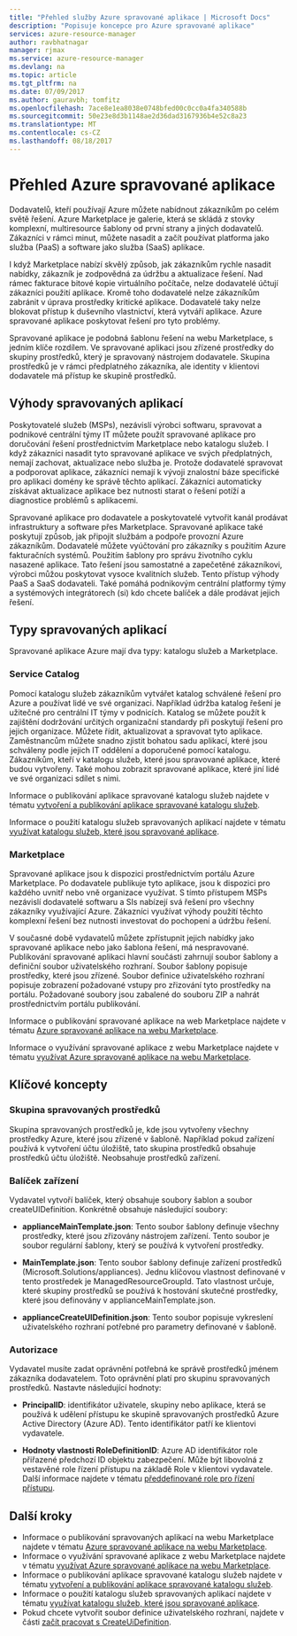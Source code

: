 ```yaml
---
title: "Přehled služby Azure spravované aplikace | Microsoft Docs"
description: "Popisuje koncepce pro Azure spravované aplikace"
services: azure-resource-manager
author: ravbhatnagar
manager: rjmax
ms.service: azure-resource-manager
ms.devlang: na
ms.topic: article
ms.tgt_pltfrm: na
ms.date: 07/09/2017
ms.author: gauravbh; tomfitz
ms.openlocfilehash: 7ace8e1ea8038e0748bfed00c0cc0a4fa340588b
ms.sourcegitcommit: 50e23e8d3b1148ae2d36dad3167936b4e52c8a23
ms.translationtype: MT
ms.contentlocale: cs-CZ
ms.lasthandoff: 08/18/2017
---
```

# <a name="azure-managed-applications-overview"></a>Přehled Azure spravované aplikace

Dodavatelů, kteří používají Azure můžete nabídnout zákazníkům po celém světě řešení. Azure Marketplace je galerie, která se skládá z stovky komplexní, multiresource šablony od první strany a jiných dodavatelů. Zákazníci v rámci minut, můžete nasadit a začít používat platforma jako služba (PaaS) a software jako služba (SaaS) aplikace. 

I když Marketplace nabízí skvělý způsob, jak zákazníkům rychle nasadit nabídky, zákazník je zodpovědná za údržbu a aktualizace řešení. Nad rámec fakturace bitové kopie virtuálního počítače, nelze dodavatelé účtují zákazníci použití aplikace. Kromě toho dodavatelé nelze zákazníkům zabránit v úprava prostředky kritické aplikace. Dodavatelé taky nelze blokovat přístup k duševního vlastnictví, která vytváří aplikace. Azure spravované aplikace poskytovat řešení pro tyto problémy. 

Spravované aplikace je podobná šablonu řešení na webu Marketplace, s jedním klíče rozdílem. Ve spravované aplikaci jsou zřízené prostředky do skupiny prostředků, který je spravovaný nástrojem dodavatele. Skupina prostředků je v rámci předplatného zákazníka, ale identity v klientovi dodavatele má přístup ke skupině prostředků.

## <a name="advantages-of-managed-applications"></a>Výhody spravovaných aplikací

Poskytovatelé služeb (MSPs), nezávislí výrobci softwaru, spravovat a podnikové centrální týmy IT můžete použít spravované aplikace pro doručování řešení prostřednictvím Marketplace nebo katalogu služeb. I když zákazníci nasadit tyto spravované aplikace ve svých předplatných, nemají zachovat, aktualizace nebo služba je. Protože dodavatelé spravovat a podporovat aplikace, zákazníci nemají k vývoji znalostní báze specifické pro aplikaci domény ke správě těchto aplikací. Zákazníci automaticky získávat aktualizace aplikace bez nutnosti starat o řešení potíží a diagnostice problémů s aplikacemi.

Spravované aplikace pro dodavatele a poskytovatelé vytvořit kanál prodávat infrastruktury a software přes Marketplace. Spravované aplikace také poskytují způsob, jak připojit službám a podpoře provozní Azure zákazníkům. Dodavatelé můžete vyúčtování pro zákazníky s použitím Azure fakturačních systémů. Použitím šablony pro správu životního cyklu nasazené aplikace. Tato řešení jsou samostatné a zapečetěné zákazníkovi, výrobci můžou poskytovat vysoce kvalitních služeb. Tento přístup výhody PaaS a SaaS dodavateli. Také pomáhá podnikovým centrální platformy týmy a systémových integrátorech (si) kdo chcete balíček a dále prodávat jejich řešení.

## <a name="managed-application-types"></a>Typy spravovaných aplikací
Spravované aplikace Azure mají dva typy: katalogu služeb a Marketplace.
 
### <a name="service-catalog"></a>Service Catalog  

Pomocí katalogu služeb zákazníkům vytvářet katalog schválené řešení pro Azure a používat lidé ve své organizaci. Například údržba katalog řešení je užitečné pro centrální IT týmy v podnicích. Katalog se můžete použít k zajištění dodržování určitých organizační standardy při poskytují řešení pro jejich organizace. Můžete řídit, aktualizovat a spravovat tyto aplikace. Zaměstnancům můžete snadno zjistit bohatou sadu aplikací, které jsou schváleny podle jejich IT oddělení a doporučené pomocí katalogu. Zákazníkům, kteří v katalogu služeb, které jsou spravované aplikace, které budou vytvořeny. Také mohou zobrazit spravované aplikace, které jiní lidé ve své organizaci sdílet s nimi.
 
Informace o publikování aplikace spravované katalogu služeb najdete v tématu [vytvoření a publikování aplikace spravované katalogu služeb](managed-application-publishing.md).
 
Informace o použití katalogu služeb spravovaných aplikací najdete v tématu [využívat katalogu služeb, které jsou spravované aplikace](managed-application-consumption.md).
 
### <a name="marketplace"></a>Marketplace

Spravované aplikace jsou k dispozici prostřednictvím portálu Azure Marketplace. Po dodavatele publikuje tyto aplikace, jsou k dispozici pro každého uvnitř nebo vně organizace využívat. S tímto přístupem MSPs nezávislí dodavatelé softwaru a SIs nabízejí svá řešení pro všechny zákazníky využívající Azure. Zákazníci využívat výhody použití těchto komplexní řešení bez nutnosti investovat do pochopení a údržbu řešení. 

V současné době vydavatelů můžete zpřístupnit jejich nabídky jako spravované aplikace nebo jako šablona řešení, má nespravované. Publikování spravované aplikaci hlavní součásti zahrnují soubor šablony a definiční soubor uživatelského rozhraní. Soubor šablony popisuje prostředky, které jsou zřízené. Soubor definice uživatelského rozhraní popisuje zobrazení požadované vstupy pro zřizování tyto prostředky na portálu. Požadované soubory jsou zabalené do souboru ZIP a nahrát prostřednictvím portálu publikování.
 
Informace o publikování spravované aplikace na web Marketplace najdete v tématu [Azure spravované aplikace na webu Marketplace](managed-application-author-marketplace.md).

Informace o využívání spravované aplikace z webu Marketplace najdete v tématu [využívat Azure spravované aplikace na webu Marketplace](managed-application-consume-marketplace.md).

## <a name="key-concepts"></a>Klíčové koncepty

### <a name="managed-resource-group"></a>Skupina spravovaných prostředků
Skupina spravovaných prostředků je, kde jsou vytvořeny všechny prostředky Azure, které jsou zřízené v šabloně. Například pokud zařízení používá k vytvoření účtu úložiště, tato skupina prostředků obsahuje prostředků účtu úložiště. Neobsahuje prostředků zařízení.

### <a name="appliance-package"></a>Balíček zařízení
Vydavatel vytvoří balíček, který obsahuje soubory šablon a soubor createUIDefinition. Konkrétně obsahuje následující soubory:

- **applianceMainTemplate.json**: Tento soubor šablony definuje všechny prostředky, které jsou zřizovány nástrojem zařízení. Tento soubor je soubor regulární šablony, který se používá k vytvoření prostředky.

- **MainTemplate.json**: Tento soubor šablony definuje zařízení prostředků (Microsoft.Solutions/appliances). Jednu klíčovou vlastnost definované v tento prostředek je ManagedResourceGroupId. Tato vlastnost určuje, které skupiny prostředků se používá k hostování skutečné prostředky, které jsou definovány v applianceMainTemplate.json.

- **applianceCreateUIDefinition.json**: Tento soubor popisuje vykreslení uživatelského rozhraní potřebné pro parametry definované v šabloně.

### <a name="authorization"></a>Autorizace
Vydavatel musíte zadat oprávnění potřebná ke správě prostředků jménem zákazníka dodavatelem. Toto oprávnění platí pro skupinu spravovaných prostředků. Nastavte následující hodnoty:

- **PrincipalID**: identifikátor uživatele, skupiny nebo aplikace, která se používá k udělení přístupu ke skupině spravovaných prostředků Azure Active Directory (Azure AD). Tento identifikátor patří ke klientovi vydavatele.

- **Hodnoty vlastnosti RoleDefinitionID**: Azure AD identifikátor role přiřazené předchozí ID objektu zabezpečení. Může být libovolná z vestavěné role řízení přístupu na základě Role v klientovi vydavatele. Další informace najdete v tématu [předdefinované role pro řízení přístupu](../active-directory/role-based-access-built-in-roles.md).

## <a name="next-steps"></a>Další kroky

* Informace o publikování spravovaných aplikací na webu Marketplace najdete v tématu [Azure spravované aplikace na webu Marketplace](managed-application-author-marketplace.md).
* Informace o využívání spravované aplikace z webu Marketplace najdete v tématu [využívat Azure spravované aplikace na webu Marketplace](managed-application-consume-marketplace.md).
* Informace o publikování aplikace spravované katalogu služeb najdete v tématu [vytvoření a publikování aplikace spravované katalogu služeb](managed-application-publishing.md).
* Informace o použití katalogu služeb spravovaných aplikací najdete v tématu [využívat katalogu služeb, které jsou spravované aplikace](managed-application-consumption.md).
* Pokud chcete vytvořit soubor definice uživatelského rozhraní, najdete v části [začít pracovat s CreateUiDefinition](managed-application-createuidefinition-overview.md).
